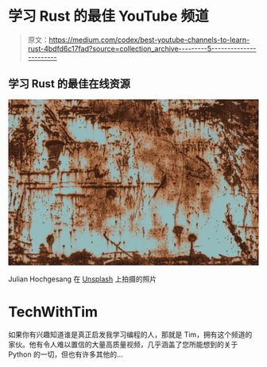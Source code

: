 # 学习 Rust 的最佳 YouTube 频道

> 原文：<https://medium.com/codex/best-youtube-channels-to-learn-rust-4bdfd6c17fad?source=collection_archive---------5----------------------->

## 学习 Rust 的最佳在线资源

![](img/1309e5cf157d5a909ca1d9a05218082c.png)

Julian Hochgesang 在 [Unsplash](https://unsplash.com?utm_source=medium&utm_medium=referral) 上拍摄的照片

# TechWithTim

如果你有兴趣知道谁是真正启发我学习编程的人，那就是 Tim，拥有这个频道的家伙。他有令人难以置信的大量高质量视频，几乎涵盖了您所能想到的关于 Python 的一切，但也有许多其他的…